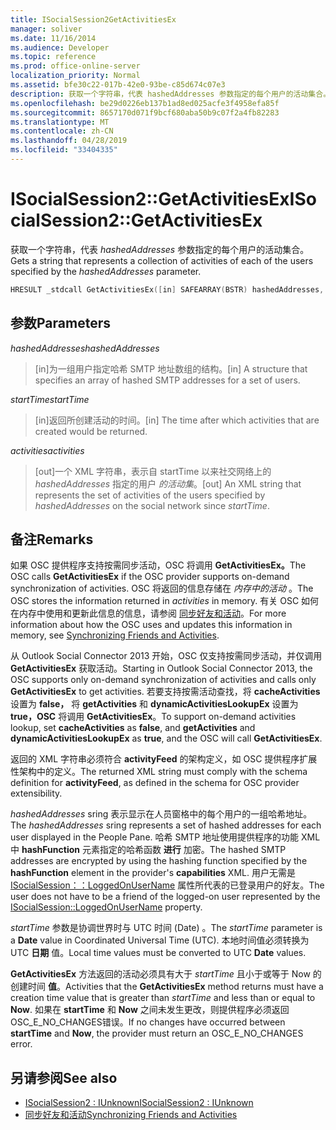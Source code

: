 ```yaml
---
title: ISocialSession2GetActivitiesEx
manager: soliver
ms.date: 11/16/2014
ms.audience: Developer
ms.topic: reference
ms.prod: office-online-server
localization_priority: Normal
ms.assetid: bfe30c22-017b-42e0-93be-c85d674c07e3
description: 获取一个字符串，代表 hashedAddresses 参数指定的每个用户的活动集合。
ms.openlocfilehash: be29d0226eb137b1ad8ed025acfe3f4958efa85f
ms.sourcegitcommit: 8657170d071f9bcf680aba50b9c07f2a4fb82283
ms.translationtype: MT
ms.contentlocale: zh-CN
ms.lasthandoff: 04/28/2019
ms.locfileid: "33404335"
---
```

# <a name="isocialsession2getactivitiesex"></a><span data-ttu-id="12a4b-103">ISocialSession2::GetActivitiesEx</span><span class="sxs-lookup"><span data-stu-id="12a4b-103">ISocialSession2::GetActivitiesEx</span></span>

<span data-ttu-id="12a4b-104">获取一个字符串，代表  _hashedAddresses_ 参数指定的每个用户的活动集合。</span><span class="sxs-lookup"><span data-stu-id="12a4b-104">Gets a string that represents a collection of activities of each of the users specified by the  _hashedAddresses_ parameter.</span></span> 
  
```cpp
HRESULT _stdcall GetActivitiesEx([in] SAFEARRAY(BSTR) hashedAddresses, [in] DATE startTime, [out, retval] BSTR *activities);
```

## <a name="parameters"></a><span data-ttu-id="12a4b-105">参数</span><span class="sxs-lookup"><span data-stu-id="12a4b-105">Parameters</span></span>

<span data-ttu-id="12a4b-106">_hashedAddresses_</span><span class="sxs-lookup"><span data-stu-id="12a4b-106">_hashedAddresses_</span></span>
  
> <span data-ttu-id="12a4b-107">[in]为一组用户指定哈希 SMTP 地址数组的结构。</span><span class="sxs-lookup"><span data-stu-id="12a4b-107">[in] A structure that specifies an array of hashed SMTP addresses for a set of users.</span></span>
    
<span data-ttu-id="12a4b-108">_startTime_</span><span class="sxs-lookup"><span data-stu-id="12a4b-108">_startTime_</span></span>
  
> <span data-ttu-id="12a4b-109">[in]返回所创建活动的时间。</span><span class="sxs-lookup"><span data-stu-id="12a4b-109">[in] The time after which activities that are created would be returned.</span></span>
    
<span data-ttu-id="12a4b-110">_activities_</span><span class="sxs-lookup"><span data-stu-id="12a4b-110">_activities_</span></span>
  
> <span data-ttu-id="12a4b-111">[out]一个 XML 字符串，表示自 startTime 以来社交网络上的  _hashedAddresses_ 指定的用户  _的活动集_。</span><span class="sxs-lookup"><span data-stu-id="12a4b-111">[out] An XML string that represents the set of activities of the users specified by  _hashedAddresses_ on the social network since  _startTime_.</span></span>
    
## <a name="remarks"></a><span data-ttu-id="12a4b-112">备注</span><span class="sxs-lookup"><span data-stu-id="12a4b-112">Remarks</span></span>

<span data-ttu-id="12a4b-113">如果 OSC 提供程序支持按需同步活动，OSC 将调用 **GetActivitiesEx。**</span><span class="sxs-lookup"><span data-stu-id="12a4b-113">The OSC calls **GetActivitiesEx** if the OSC provider supports on-demand synchronization of activities.</span></span> <span data-ttu-id="12a4b-114">OSC 将返回的信息存储在  _内存中的活动_ 。</span><span class="sxs-lookup"><span data-stu-id="12a4b-114">The OSC stores the information returned in  _activities_ in memory.</span></span> <span data-ttu-id="12a4b-115">有关 OSC 如何在内存中使用和更新此信息的信息，请参阅 [同步好友和活动](synchronizing-friends-and-activities.md)。</span><span class="sxs-lookup"><span data-stu-id="12a4b-115">For more information about how the OSC uses and updates this information in memory, see [Synchronizing Friends and Activities](synchronizing-friends-and-activities.md).</span></span>
  
<span data-ttu-id="12a4b-116">从 Outlook Social Connector 2013 开始，OSC 仅支持按需同步活动，并仅调用 **GetActivitiesEx** 获取活动。</span><span class="sxs-lookup"><span data-stu-id="12a4b-116">Starting in Outlook Social Connector 2013, the OSC supports only on-demand synchronization of activities and calls only **GetActivitiesEx** to get activities.</span></span> <span data-ttu-id="12a4b-117">若要支持按需活动查找，将 **cacheActivities** 设置为 **false，** 将 **getActivities** 和 **dynamicActivitiesLookupEx** 设置为 **true，OSC** 将调用 **GetActivitiesEx**。</span><span class="sxs-lookup"><span data-stu-id="12a4b-117">To support on-demand activities lookup, set **cacheActivities** as **false**, and **getActivities** and **dynamicActivitiesLookupEx** as **true**, and the OSC will call **GetActivitiesEx**.</span></span>
  
<span data-ttu-id="12a4b-118">返回的 XML 字符串必须符合 **activityFeed** 的架构定义，如 OSC 提供程序扩展性架构中的定义。</span><span class="sxs-lookup"><span data-stu-id="12a4b-118">The returned XML string must comply with the schema definition for **activityFeed**, as defined in the schema for OSC provider extensibility.</span></span>
  
<span data-ttu-id="12a4b-119">_hashedAddresses_ sring 表示显示在人员窗格中的每个用户的一组哈希地址。</span><span class="sxs-lookup"><span data-stu-id="12a4b-119">The  _hashedAddresses_ sring represents a set of hashed addresses for each user displayed in the People Pane.</span></span> <span data-ttu-id="12a4b-120">哈希 SMTP 地址使用提供程序的功能 XML 中 **hashFunction** 元素指定的哈希函数 **进行** 加密。</span><span class="sxs-lookup"><span data-stu-id="12a4b-120">The hashed SMTP addresses are encrypted by using the hashing function specified by the **hashFunction** element in the provider's **capabilities** XML.</span></span> <span data-ttu-id="12a4b-121">用户无需是 [ISocialSession：：LoggedOnUserName](isocialsession-loggedonusername.md) 属性所代表的已登录用户的好友。</span><span class="sxs-lookup"><span data-stu-id="12a4b-121">The user does not have to be a friend of the logged-on user represented by the [ISocialSession::LoggedOnUserName](isocialsession-loggedonusername.md) property.</span></span> 
  
<span data-ttu-id="12a4b-122">_startTime_ 参数是协调世界时与 UTC 时间 (Date) 。</span><span class="sxs-lookup"><span data-stu-id="12a4b-122">The  _startTime_ parameter is a **Date** value in Coordinated Universal Time (UTC).</span></span> <span data-ttu-id="12a4b-123">本地时间值必须转换为 UTC **日期** 值。</span><span class="sxs-lookup"><span data-stu-id="12a4b-123">Local time values must be converted to UTC **Date** values.</span></span> 
  
<span data-ttu-id="12a4b-124">**GetActivitiesEx** 方法返回的活动必须具有大于 _startTime_ 且小于或等于 Now 的创建时间 **值**。</span><span class="sxs-lookup"><span data-stu-id="12a4b-124">Activities that the **GetActivitiesEx** method returns must have a creation time value that is greater than  _startTime_ and less than or equal to **Now**.</span></span> <span data-ttu-id="12a4b-125">如果在 **startTime** 和 **Now** 之间未发生更改，则提供程序必须返回OSC_E_NO_CHANGES错误。</span><span class="sxs-lookup"><span data-stu-id="12a4b-125">If no changes have occurred between **startTime** and **Now**, the provider must return an OSC_E_NO_CHANGES error.</span></span>
  
## <a name="see-also"></a><span data-ttu-id="12a4b-126">另请参阅</span><span class="sxs-lookup"><span data-stu-id="12a4b-126">See also</span></span>

- [<span data-ttu-id="12a4b-127">ISocialSession2 : IUnknown</span><span class="sxs-lookup"><span data-stu-id="12a4b-127">ISocialSession2 : IUnknown</span></span>](isocialsession2iunknown.md)
- [<span data-ttu-id="12a4b-128">同步好友和活动</span><span class="sxs-lookup"><span data-stu-id="12a4b-128">Synchronizing Friends and Activities</span></span>](synchronizing-friends-and-activities.md)

